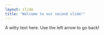 ```yaml
---
layout: slide
title: "Welcome to our second slide!"
---
```

A witty text here.
Use the left arrow to go back!
